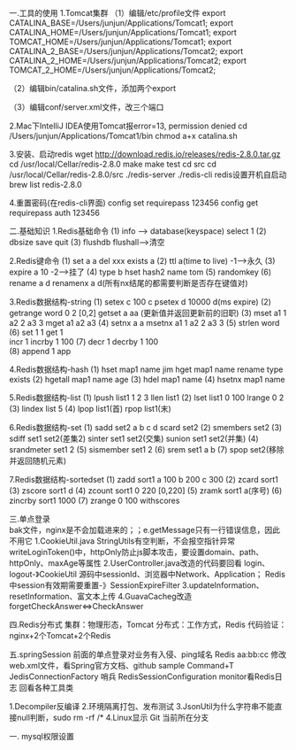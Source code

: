 一.工具的使用
1.Tomcat集群
（1）编辑/etc/profile文件
    export CATALINA_BASE=/Users/junjun/Applications/Tomcat1;
    export CATALINA_HOME=/Users/junjun/Applications/Tomcat1;
    export TOMCAT_HOME=/Users/junjun/Applications/Tomcat1;
    export CATALINA_2_BASE=/Users/junjun/Applications/Tomcat2;
    export CATALINA_2_HOME=/Users/junjun/Applications/Tomcat2;
    export TOMCAT_2_HOME=/Users/junjun/Applications/Tomcat2;
    
（2）编辑bin/catalina.sh文件，添加两个export

（3）编辑conf/server.xml文件，改三个端口

2.Mac下IntelliJ IDEA使用Tomcat报error=13, permission denied
    cd /Users/junjun/Applications/Tomcat1/bin
    chmod a+x catalina.sh

3.安装、启动redis
    wget http://download.redis.io/releases/redis-2.8.0.tar.gz
    cd /usr/local/Cellar/redis-2.8.0
    make
    make test
    cd src          cd /usr/local/Cellar/redis-2.8.0/src
    ./redis-server  ./redis-cli  redis设置开机自启动
    brew list redis-2.8.0
    
4.重置密码(在redis-cli界面)
    config set requirepass 123456
    config get requirepass
    auth 123456
    
二.基础知识
1.Redis基础命令
   (1) info --> database(keyspace)      select 1
   (2) dbsize    save   quit
   (3) flushdb  flushall-->清空
   
2.Redis键命令
    (1) set a a     del xxx     exists a
    (2) ttl a(time to live)     -1-->永久
    (3) expire a 10             -2-->挂了
    (4) type b      hset hash2 name tom
    (5) randomkey
    (6) rename a d      renamenx a d(所有nx结尾的都需要判断是否存在键值对)
  
3.Redis数据结构-string
    (1) setex c 100 c   psetex d 10000 d(ms expire)
    (2) getrange word 0 2   [0,2]
        getset a aa (更新值并返回更新前的旧职)
    (3) mset a1 1 a2 2 a3 3     mget a1 a2 a3
    (4) setnx a a            msetnx a1 1 a2 2 a3 3
    (5) strlen word
    (6) set 1 1     get 1   
        incr 1  incrby 1 100
    (7) decr 1  decrby 1 100   
    (8) append 1 app
    
4.Redis数据结构-hash
    (1) hset map1 name jim      hget map1 name  rename  type  exists
    (2) hgetall map1 name age
    (3) hdel map1 name
    (4) hsetnx map1 name

5.Redis数据结构-list
    (1) lpush list1 1 2 3       llen list1 
    (2) lset  list1 0 100       lrange 0 2
    (3) lindex list 5
    (4) lpop list1(首)       rpop list1(末)

6.Redis数据结构-set
    (1) sadd set2 a b c d       scard set2
    (2) smembers set2
    (3) sdiff  set1 set2(差集2)
        sinter set1 set2(交集)
        sunion set1 set2(并集)
    (4) srandmeter set1 2
    (5) sismember  set1 2
    (6) srem set1 a b
    (7) spop set2(移除并返回随机元素)

7.Redis数据结构-sortedset
    (1) zadd sort1 a 100 b 200 c 300 
    (2) zcard sort1      
    (3) zscore sort1 d
    (4) zcount sort1 0 220      [0,220] 
    (5) zramk sort1 a(序号)
    (6) zincrby sort1 1000 
    (7) zrange 0 100 withscores
 
 
三.单点登录  
    bak文件，nginx是不会加载进来的；；e.getMessage只有一行错误信息，因此不用它
    1.CookieUtil.java 
        StringUtils有空判断，不会报空指针异常
        writeLoginToken()中，httpOnly防止js脚本攻击，要设置domain、path、httpOnly、maxAge等属性
    2.UserController.java改造的代码要回看
        login、logout-》CookieUtil
        源码中sessionId、浏览器中Network、Application；
        Redis中session有效期需要重置-》SessionExpireFilter
    3.updateInformation、resetInformation、富文本上传
    4.GuavaCacheg改造
        forgetCheckAnswer<=>CheckAnswer
        
四.Redis分布式
    集群：物理形态，Tomcat
    分布式：工作方式，Redis
    代码验证：nginx+2个Tomcat+2个Redis
 
五.springSession
    前面的单点登录对业务有入侵、ping域名
    Redis   aa:bb:cc
    修改web.xml文件，看Spring官方文档、github sample
    Command+T JedisConnectionFactory 哨兵
    RedisSessionConfiguration
    monitor看Redis日志
 回看各种工具类
 
  
1.Decompiler反编译
2.环境隔离打包、发布测试
3.JsonUtil为什么字符串不能直接null判断，sudo rm -rf /*
4.Linux显示 Git 当前所在分支












一.
	mysql权限设置

